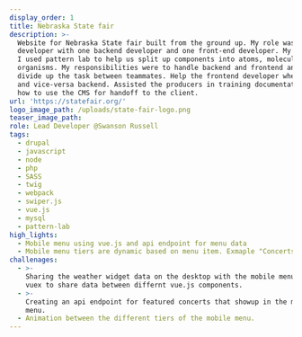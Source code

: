 ```yaml
---
display_order: 1
title: Nebraska State fair
description: >-
  Website for Nebraska State fair built from the ground up. My role was the lead
  developer with one backend developer and one front-end developer. My team and
  I used pattern lab to help us split up components into atoms, molecules, and
  organisms. My responsibilities were to handle backend and frontend and to
  divide up the task between teammates. Help the frontend developer where needed
  and vice-versa backend. Assisted the producers in training documentation on
  how to use the CMS for handoff to the client.
url: 'https://statefair.org/'
logo_image_path: /uploads/state-fair-logo.png
teaser_image_path:
role: Lead Developer @Swanson Russell
tags:
  - drupal
  - javascript
  - node
  - php
  - SASS
  - twig
  - webpack
  - swiper.js
  - vue.js
  - mysql
  - pattern-lab
high_lights:
  - Mobile menu using vue.js and api endpoint for menu data
  - Mobile menu tiers are dynamic based on menu item. Exmaple "Concerts"
challenages:
  - >-
    Sharing the weather widget data on the desktop with the mobile menu. Used
    vuex to share data between differnt vue.js components.
  - >-
    Creating an api endpoint for featured concerts that showup in the mobile
    menu.
  - Animation between the different tiers of the mobile menu.
---
```


